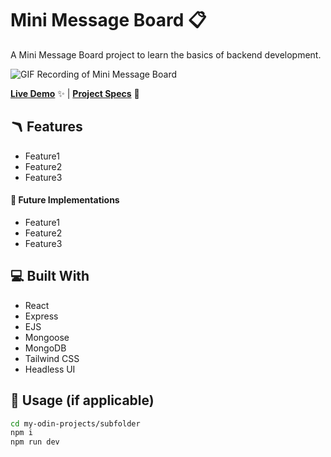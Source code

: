 # Mini Message Board 📋

A Mini Message Board project to learn the basics of backend development.

![GIF Recording of Mini Message Board](basic-info-site.gif)

[**Live Demo**](#) ✨ |
[**Project Specs**](#) 📝

## 🪃 Features

- Feature1
- Feature2
- Feature3

#### 🧭 Future Implementations

- Feature1
- Feature2
- Feature3

## 💻 Built With

- React
- Express
- EJS
- Mongoose
- MongoDB
- Tailwind CSS
- Headless UI

## 🚨 Usage (if applicable)

```bash
cd my-odin-projects/subfolder
npm i
npm run dev
```
